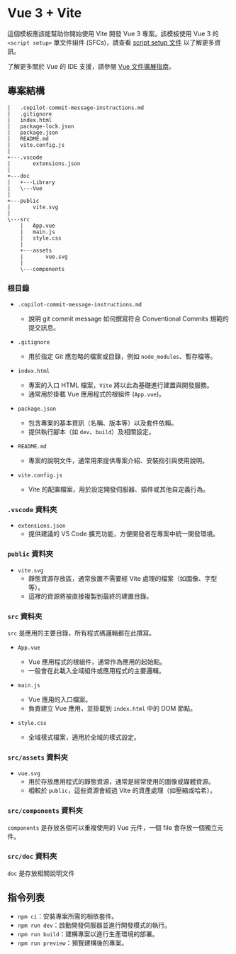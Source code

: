 # Vue 3 + Vite

這個模板應該能幫助你開始使用 Vite 開發 Vue 3 專案。該模板使用 Vue 3 的 `<script setup>` 單文件組件 (SFCs)，請查看 [script setup 文件](https://v3.vuejs.org/api/sfc-script-setup.html#sfc-script-setup) 以了解更多資訊。

了解更多關於 Vue 的 IDE 支援，請參閱 [Vue 文件擴展指南](https://vuejs.org/guide/scaling-up/tooling.html#ide-support)。

## 專案結構

```plaintext
|   .copilot-commit-message-instructions.md
|   .gitignore
|   index.html
|   package-lock.json
|   package.json
|   README.md
|   vite.config.js
|   
+---.vscode
|       extensions.json
|       
+---doc
|   +---Library
|   \---Vue
|               
+---public
|       vite.svg
|       
\---src
    |   App.vue
    |   main.js
    |   style.css
    |   
    +---assets
    |       vue.svg
    |       
    \---components
```

### 根目錄

- `.copilot-commit-message-instructions.md`
  - 說明 git commit message 如何撰寫符合 Conventional Commits 規範的提交訊息。

- `.gitignore`
  - 用於指定 Git 應忽略的檔案或目錄，例如 `node_modules`、暫存檔等。

- `index.html`
  - 專案的入口 HTML 檔案，`Vite` 將以此為基礎進行建置與開發服務。
  - 通常用於掛載 Vue 應用程式的根組件 (`App.vue`)。

- `package.json`
  - 包含專案的基本資訊（名稱、版本等）以及套件依賴。
  - 提供執行腳本（如 `dev`、`build`）及相關設定。

- `README.md`
  - 專案的說明文件，通常用來提供專案介紹、安裝指引與使用說明。

- `vite.config.js`
  - Vite 的配置檔案，用於設定開發伺服器、插件或其他自定義行為。

### `.vscode` 資料夾

- `extensions.json`
  - 提供建議的 VS Code 擴充功能，方便開發者在專案中統一開發環境。

### `public` 資料夾

- `vite.svg`
  - 靜態資源存放區，通常放置不需要經 Vite 處理的檔案（如圖像、字型等）。
  - 這裡的資源將被直接複製到最終的建置目錄。

### `src` 資料夾

`src` 是應用的主要目錄，所有程式碼邏輯都在此撰寫。

- `App.vue`
  - Vue 應用程式的根組件，通常作為應用的起始點。
  - 一般會在此載入全域組件或應用程式的主要邏輯。

- `main.js`
  - Vue 應用的入口檔案。
  - 負責建立 Vue 應用，並掛載到 `index.html` 中的 DOM 節點。

- `style.css`
  - 全域樣式檔案，適用於全域的樣式設定。

### `src/assets` 資料夾

- `vue.svg`
  - 用於存放應用程式的靜態資源，通常是經常使用的圖像或媒體資源。
  - 相較於 `public`，這些資源會經過 Vite 的資產處理（如壓縮或哈希）。

### `src/components` 資料夾

`components` 是存放各個可以重複使用的 Vue 元件，一個 file 會存放一個獨立元件。

### `src/doc` 資料夾

`doc` 是存放相關說明文件

## 指令列表

- `npm ci`：安裝專案所需的相依套件。
- `npm run dev`：啟動開發伺服器並進行開發模式的執行。
- `npm run build`：建構專案以進行生產環境的部署。
- `npm run preview`：預覽建構後的專案。

